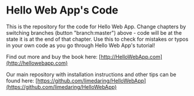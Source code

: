 Hello Web App's Code
====================

This is the repository for the code for Hello Web App. Change chapters by
switching branches (button "branch:master") above - code will be at the state it is
at the end of that chapter. Use this to check for mistakes or typos in your own
code as you go through Hello Web App's tutorial!

Find out more and buy the book here:
[http://HelloWebApp.com](http://hellowebapp.com)

Our main repository with installation instructions and other tips can be found
here:
[https://github.com/limedaring/HelloWebApp](https://github.com/limedaring/HelloWebApp)
